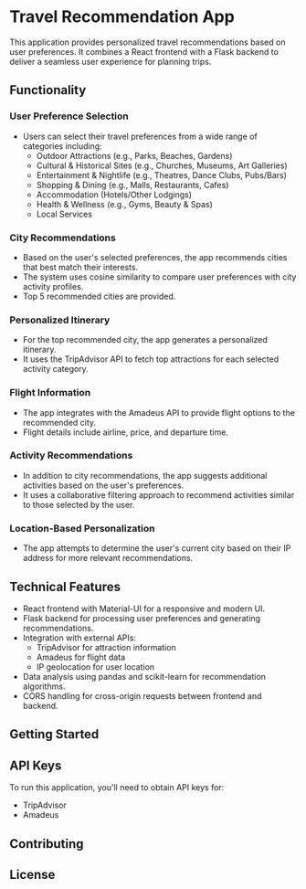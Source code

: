 # Travel Recommendation App

This application provides personalized travel recommendations based on user preferences. It combines a React frontend with a Flask backend to deliver a seamless user experience for planning trips.

## Functionality

### User Preference Selection
- Users can select their travel preferences from a wide range of categories including:
  - Outdoor Attractions (e.g., Parks, Beaches, Gardens)
  - Cultural & Historical Sites (e.g., Churches, Museums, Art Galleries)
  - Entertainment & Nightlife (e.g., Theatres, Dance Clubs, Pubs/Bars)
  - Shopping & Dining (e.g., Malls, Restaurants, Cafes)
  - Accommodation (Hotels/Other Lodgings)
  - Health & Wellness (e.g., Gyms, Beauty & Spas)
  - Local Services

### City Recommendations
- Based on the user's selected preferences, the app recommends cities that best match their interests.
- The system uses cosine similarity to compare user preferences with city activity profiles.
- Top 5 recommended cities are provided.

### Personalized Itinerary
- For the top recommended city, the app generates a personalized itinerary.
- It uses the TripAdvisor API to fetch top attractions for each selected activity category.

### Flight Information
- The app integrates with the Amadeus API to provide flight options to the recommended city.
- Flight details include airline, price, and departure time.

### Activity Recommendations
- In addition to city recommendations, the app suggests additional activities based on the user's preferences.
- It uses a collaborative filtering approach to recommend activities similar to those selected by the user.

### Location-Based Personalization
- The app attempts to determine the user's current city based on their IP address for more relevant recommendations.

## Technical Features

- React frontend with Material-UI for a responsive and modern UI.
- Flask backend for processing user preferences and generating recommendations.
- Integration with external APIs:
  - TripAdvisor for attraction information
  - Amadeus for flight data
  - IP geolocation for user location
- Data analysis using pandas and scikit-learn for recommendation algorithms.
- CORS handling for cross-origin requests between frontend and backend.

## Getting Started



## API Keys

To run this application, you'll need to obtain API keys for:
- TripAdvisor
- Amadeus



## Contributing



## License


